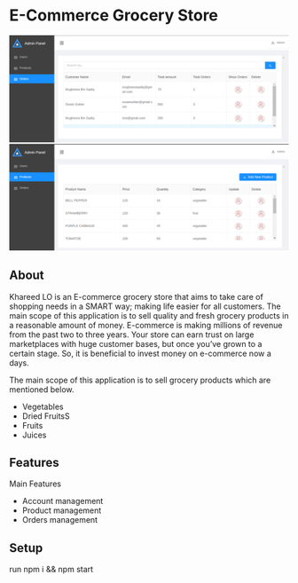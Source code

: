# E-Commerce Grocery Store

<img src = "./public/orders.png">
<img src = "./public/products.png">

## About

Khareed LO is an E-commerce grocery store that aims to take care of shopping needs in a SMART way; making life easier for all customers. The main scope of this application is to sell quality and fresh grocery products in a reasonable amount of money. E-commerce is making millions of revenue from the past two to three years. Your store can earn trust on large marketplaces with huge customer bases, but once you’ve grown to a certain stage. So, it is beneficial to invest money on e-commerce now a days.

The main scope of this application is to sell grocery products which are mentioned below.

<ul>
   <li>Vegetables</li>
   <li>Dried FruitsS</li>
   <li>Fruits</li>
   <li>Juices</li>
</ul>

## Features

Main Features

<ul>
   <li>Account management</li>
   <li>Product management</li>
   <li>Orders management</li>
</ul>

## Setup

run npm i && npm start
